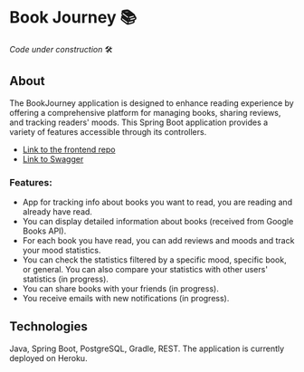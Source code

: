 # Book Journey 📚

*Code under construction* 🛠️

## About
The BookJourney application is designed to enhance reading experience by offering a comprehensive platform for managing books, sharing reviews, and tracking readers' moods. 
This Spring Boot application provides a variety of features accessible through its controllers.
- [Link to the frontend repo](https://github.com/agnkos/book-journey)
- [Link to Swagger](https://book-journey-app-54dba2b08eec.herokuapp.com/swagger-ui/index.html#/)

### Features:
- App for tracking info about books you want to read, you are reading and already have read.
- You can display detailed information about books (received from Google Books API).
- For each book you have read, you can add reviews and moods and track your mood statistics.
- You can check the statistics filtered by a specific mood, specific book, or general. You can also compare your statistics with other users' statistics (in progress).
- You can share books with your friends (in progress).
- You receive emails with new notifications (in progress).

## Technologies
Java, Spring Boot, PostgreSQL, Gradle, REST.
The application is currently deployed on Heroku.
